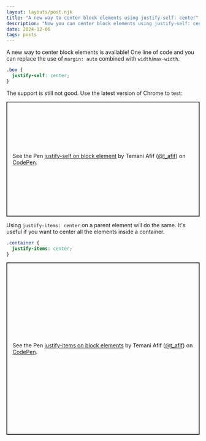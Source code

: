 ```yaml
---
layout: layouts/post.njk
title: "A new way to center block elements using justify-self: center"
description: "Now you can center block elements using justify-self: center instead of auto margin"
date: 2024-12-06
tags: posts
---
```


A new way to center block elements is available! One line of code and you can replace the use of `margin: auto` combined with `width`/`max-width`.

```css
.box {
  justify-self: center;
}
```

The support is still not good. Use the latest version of Chrome to test:

<p class="codepen" data-height="300" data-default-tab="result" data-slug-hash="ByBKNPP" data-pen-title="justify-self on block element" data-preview="true" data-user="t_afif" style="height: 300px; box-sizing: border-box; display: flex; align-items: center; justify-content: center; border: 2px solid; margin: 1em 0; padding: 1em;">
  <span>See the Pen <a href="https://codepen.io/t_afif/pen/ByBKNPP">
  justify-self on block element</a> by Temani Afif (<a href="https://codepen.io/t_afif">@t_afif</a>)
  on <a href="https://codepen.io">CodePen</a>.</span>
</p>

Using `justify-items: center` on a parent element will do the same. It's useful if you want to center all the elements inside a container.

```css
.container {
  justify-items: center;
}
```

<p class="codepen" data-height="450" data-default-tab="result" data-slug-hash="wBwGKaN" data-pen-title="justify-items on block elements" data-preview="true" data-user="t_afif" style="height: 450px; box-sizing: border-box; display: flex; align-items: center; justify-content: center; border: 2px solid; margin: 1em 0; padding: 1em;">
  <span>See the Pen <a href="https://codepen.io/t_afif/pen/wBwGKaN">
  justify-items on block elements</a> by Temani Afif (<a href="https://codepen.io/t_afif">@t_afif</a>)
  on <a href="https://codepen.io">CodePen</a>.</span>
</p>
<script async src="https://cpwebassets.codepen.io/assets/embed/ei.js"></script>
